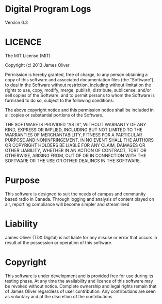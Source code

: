 Digital Program Logs
===
Version 0.3

LICENCE
===
The MIT License (MIT)

Copyright (c) 2013 James Oliver

Permission is hereby granted, free of charge, to any person obtaining a copy
of this software and associated documentation files (the "Software"), to deal
in the Software without restriction, including without limitation the rights
to use, copy, modify, merge, publish, distribute, sublicense, and/or sell
copies of the Software, and to permit persons to whom the Software is
furnished to do so, subject to the following conditions:

The above copyright notice and this permission notice shall be included in
all copies or substantial portions of the Software.

THE SOFTWARE IS PROVIDED "AS IS", WITHOUT WARRANTY OF ANY KIND, EXPRESS OR
IMPLIED, INCLUDING BUT NOT LIMITED TO THE WARRANTIES OF MERCHANTABILITY,
FITNESS FOR A PARTICULAR PURPOSE AND NONINFRINGEMENT. IN NO EVENT SHALL THE
AUTHORS OR COPYRIGHT HOLDERS BE LIABLE FOR ANY CLAIM, DAMAGES OR OTHER
LIABILITY, WHETHER IN AN ACTION OF CONTRACT, TORT OR OTHERWISE, ARISING FROM,
OUT OF OR IN CONNECTION WITH THE SOFTWARE OR THE USE OR OTHER DEALINGS IN
THE SOFTWARE.

Purpose
===

This software is designed to suit the needs of campus and community based radio in Canada. Through logging and analysis of content played on air, reporting compliance will become simpler and streamlined

Liability
===
James Oliver (TDX Digital) is not liable for any misuse or error that occurs in result of the possession or operation of this software.

Copyright
===
This software is under development and is provided free for use during its testing phase. At any time the availability and licence of this software may be revoked without notice. Complete ownership and legal rights remain that of James Oliver regardless of user contribution. Any contributions are seen as voluntary and at the discretion of the contributions.
